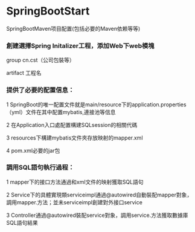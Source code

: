 # SpringBootStart
SpringBootMaven项目配置(包括必要的Maven依赖等等)

### 創建選擇Spring Initalizer工程，添加Web下web模塊

group cn.cst（公司包裝等）

artifact 工程名

### 提供了必要的配置信息：

1 SpringBoot的唯一配置文件就是main/resource下的application.properties（yml）文件在其中配置mybatis,連接池等信息

2 在Application入口處配置構建SQLsession的相關代碼

3 resources下構建mybatis文件夾存放映射的mapper.xml

4 pom.xml必要的jar包



### 調用SQL語句執行過程：

 1 mapper下的接口方法通過和xml文件的映射獲取SQL語句
 
 2 Service下的具體實現類serviceimpl通過@autowired自動裝配mapper對象，調用mapper.方法；並未serviceimpl創建對外接口service
 
 3 Controller通過@autowired裝配service對象，調用service.方法獲取數據庫SQL語句結果
 
